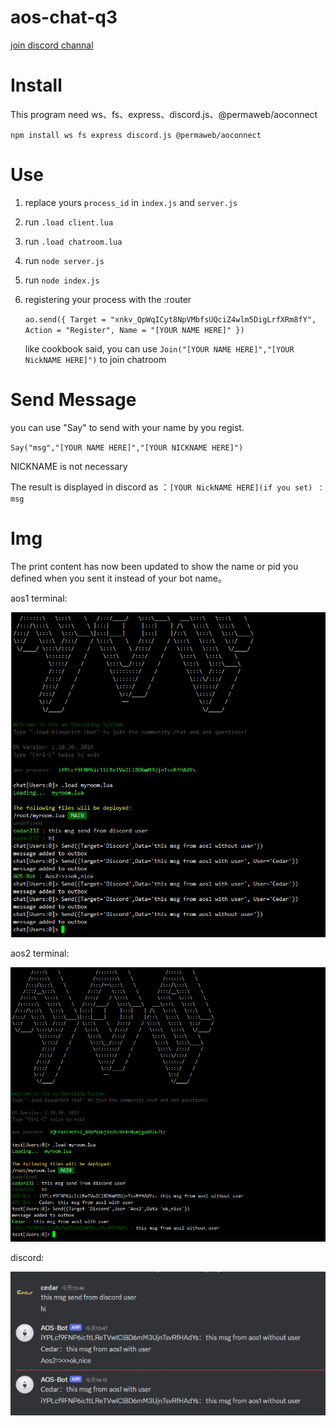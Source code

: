 # aos-chat-q3

[join discord channal](https://discord.gg/VBVmJfr5)

<h1> Install </h1>

This program need ws、fs、express、discord.js、@permaweb/aoconnect

`npm install ws fs express discord.js @permaweb/aoconnect`

<h1> Use </h1>

1. replace yours `process_id` in `index.js` and `server.js`

2. run `.load client.lua` 

3. run `.load chatroom.lua`

4. run `node server.js`
   
5. run `node index.js`

6. registering your process with the :router

   `ao.send({ Target = "xnkv_QpWqICyt8NpVMbfsUQciZ4wlm5DigLrfXRm8fY", Action = "Register", Name = "[YOUR NAME HERE]" })`
   
   like cookbook said, you can use `Join("[YOUR NAME HERE]","[YOUR NickNAME HERE]")` to join chatroom


<h1>Send Message</h1>

you can use "Say" to send with your name by you regist.

`Say("msg","[YOUR NAME HERE]","[YOUR NICKNAME HERE]")`

NICKNAME is not necessary

The result is displayed in discord as ：`[YOUR NickNAME HERE](if you set) ： msg` 

<h1> Img </h1>
The print content has now been updated to show the name or pid you defined when you sent it instead of your bot name。

aos1 terminal:

![aos1.png](img%2Faos1.png)

aos2 terminal:

![aos2.png](img%2Faos2.png)

discord:

![discord.png](img%2Fdiscord.png)
